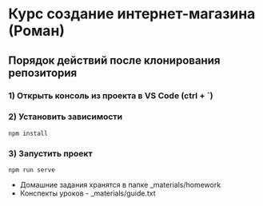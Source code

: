 # Курс создание интернет-магазина (Роман)

## Порядок действий после клонирования репозитория

### 1) Открыть консоль из проекта в VS Code (ctrl + `)

### 2) Установить зависимости
```
npm install
```

### 3) Запустить проект
```
npm run serve
```

- Домашние задания хранятся в папке _materials/homework
- Конспекты уроков - _materials/guide.txt